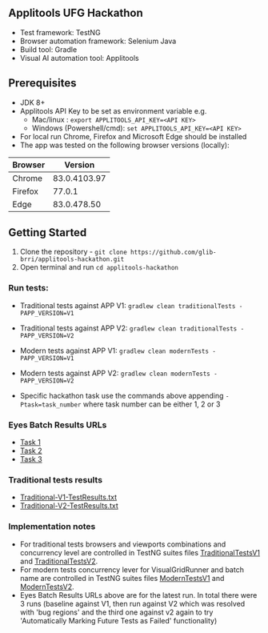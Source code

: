 ## Applitools UFG Hackathon 

- Test framework: TestNG 
- Browser automation framework: Selenium Java
- Build tool: Gradle
- Visual AI automation tool: Applitools

## Prerequisites

- JDK 8+
- Applitools API Key to be set as environment variable e.g. 
  - Mac/linux : `export APPLITOOLS_API_KEY=<API KEY>`
  - Windows (Powershell/cmd): `set APPLITOOLS_API_KEY=<API KEY>`
- For local run Chrome, Firefox and Microsoft Edge should be installed
- The app was tested on the following browser versions (locally):

| Browser       | Version       |
| ------------- | ------------- |
| Chrome        | 83.0.4103.97  |
| Firefox       | 77.0.1        |
| Edge          | 83.0.478.50   |


## Getting Started

1. Clone the repository - `git clone https://github.com/glib-brri/applitools-hackathon.git`
2. Open terminal and run `cd applitools-hackathon`

### Run tests:

- Traditional tests against APP V1: `gradlew clean traditionalTests -PAPP_VERSION=V1`
- Traditional tests against APP V2: `gradlew clean traditionalTests -PAPP_VERSION=V2`
- Modern tests against APP V1: `gradlew clean modernTests -PAPP_VERSION=V1`
- Modern tests against APP V2: `gradlew clean modernTests -PAPP_VERSION=V2`

- Specific hackathon task use the commands above appending `-Ptask=task_number` where task number can be either 1, 2 or 3

### Eyes Batch Results URLs

 - [Task 1](https://eyes.applitools.com/app/test-results/00000251809825918588)
 - [Task 2](https://eyes.applitools.com/app/test-results/00000251809825885862)
 - [Task 3](https://eyes.applitools.com/app/test-results/00000251809825854185)
 
### Traditional tests results
- [Traditional-V1-TestResults.txt](Traditional-V1-TestResults.txt)
- [Traditional-V2-TestResults.txt](Traditional-V2-TestResults.txt)

### Implementation notes

- For traditional tests browsers and viewports combinations and concurrency level are controlled in TestNG suites files [TraditionalTestsV1](src/test/resources/TraditionalTestsV1.xml) and [TraditionalTestsV2](src/test/resources/TraditionalTestsV2.xml).
- For modern tests concurrency lever for VisualGridRunner and batch name are controlled in TestNG suites files [ModernTestsV1](src/test/resources/ModernTestsV1.xml) and [ModernTestsV2](src/test/resources/ModernTestsV2.xml).
- Eyes Batch Results URLs above are for the latest run. In total there were 3 runs (baseline against V1, then run against V2 which was resolved with 'bug regions' and the third one against v2 again to try 'Automatically Marking Future Tests as Failed' functionality)
